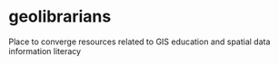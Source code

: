 # geolibrarians
 Place to converge resources related to GIS education and spatial data information literacy

